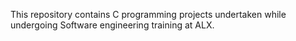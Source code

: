 This repository contains C programming projects undertaken
while undergoing Software engineering training at ALX.
